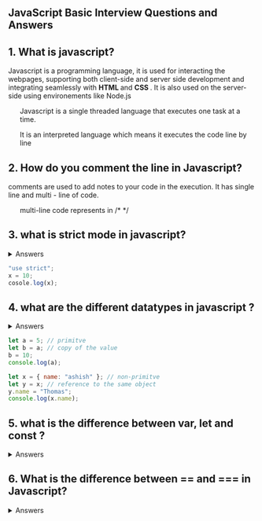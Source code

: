 ## JavaScript Basic Interview Questions and Answers

## 1. What is javascript?

<p> Javascript is a programming language, it is used for interacting the webpages, supporting both client-side and server side development and integrating seamlessly with <b> HTML </b> and <b> CSS </b>. It is also used on the server-side using environements like Node.js </p>
<ol> Javascript is a single threaded language that executes one task at a time. </ol>
<ol> It is an interpreted language which means it executes the code line by line </ol>

## 2. How do you comment the line in Javascript?

<p> comments are used to add notes to your code in the execution. It has single line and multi - line of code.  </p>
<ol> multi-line code represents in /* */ </ol>

## 3. what is strict mode in javascript?

<details> <summary> Answers </summary> 
<p> <b> Strict Mode </b> in javascript is a way to make your code more secure and less error-prone. </p>
<ol> It helps catch common mistakes (e.g., using undeclared variables). </ol>
<ol> Prevents you from using certain unsafe features of JavaScript. </ol>
<ol> Makes debugging easier by showing errors that would otherwise be ignored. </ol>
<ol> To enable strict mode add “use strict”; at the top of a script or function. </ol>
</details>

```javascript
"use strict";
x = 10;
cosole.log(x);
```

## 4. what are the different datatypes in javascript ?

<details> <summary> Answers </summary>
<p> Javascript datatypes are of 2 types they are: </p>
<b> Primitive Datatypes </b>
<p> it has 7 primitive datatypes: </p>
    <ol> Number </ol>
    <ol> String </ol>
    <ol> Boolean </ol>
    <ol> Undefined </ol>
    <ol> Null </ol>
    <ol> Symbol (ES6) </ol>
    <ol> BigInt (ES11) </ol>

<p> it has various non - primitve datatypes: </p>
    <ol> Objects </ol>
    <ol> Arrays </ol>
    <ol> Functions </ol>
</details>

```javascript
let a = 5; // primitve
let b = a; // copy of the value
b = 10;
console.log(a);

let x = { name: "ashish" }; // non-primitve
let y = x; // reference to the same object
y.name = "Thomas";
console.log(x.name);
```

## 5. what is the difference between var, let and const ?

<details> <summary>  Answers </summary>
var: Function-scoped, can be re-declared and updated, hoisted.
let: Block-scoped, cannot be re-declared but can be updated, not initialized until the declaration is reached.
const: Block-scoped, cannot be re-declared or updated, must be initialized at the time of declaration.
</details>

## 6. What is the difference between == and === in Javascript?

<details> <summary> Answers </summary> 
== is to check the type coercion (loose equaltiy)
for example 5 == "5" --> true

=== is to check for the strict equality (no type coercion)
for example 5 === "5" --> false

## 7. What is closure in JavaScript ?

<details> <summary> Answers </summary>

A clousre is a function that remembers outer scope, even after outer function has executed.

for example:

```javascript
function outer() {
  //this is the outer scope of the function
  let count = 0;
  return function inner() {
    // this is the inner scope of the function
    count++;
    console.log(count);
  };
}
const counter = outer();
counter(); // 1
counter(); // 2
```

</details>

## What are arrow functions? How do the differ from Regular functions?

<details> <summary> Answers </summary> 
Arrow functions (=>) are the concise syntax to write the functions

differences:

<ul> Do not have their own this, arguments, or super. </ul> 
<ul> Cannot be used as constructors (cannot use new). </ul>

```JavaScript
const add = (a, b) => a + b; // Implicit return

```

</details>

## What are the difference between null and undefined ?

<details> <summary> Answers </summary>
null: An assigned value indicating "no value"
undefined: A variable that has been created which is not assigned
</details>

## what are template literals ?

<details> <summary> Answers </summary> 
template literals are the string literals  that allow embedded expresions. they are used backticks (` `).

exmaple:

```javascript
const name = "Ashish";
const greeting = `Hello, ${name}!`; // Output: Hello, Ashish!
```

</details>
